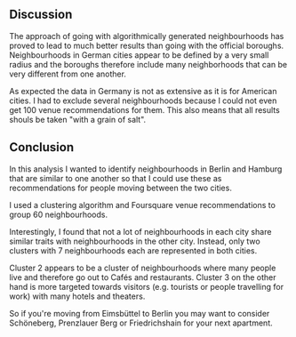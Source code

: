 ## Discussion

The approach of going with algorithmically generated neighbourhoods has proved to lead to much better results than going with the official boroughs. Neighbourhoods in German cities appear to be defined by a very small radius and the boroughs therefore include many neighborhoods that can be very different from one another.

As expected the data in Germany is not as extensive as it is for American cities. I had to exclude several neighbourhoods because I could not even get 100 venue recommendations for them. This also means that all results shouls be taken "with a grain of salt".

## Conclusion

In this analysis I wanted to identify neighbourhoods in Berlin and Hamburg that are similar to one another so that I could use these as recommendations for people moving between the two cities.

I used a clustering algorithm and Foursquare venue recommendations to group 60 neighbourhoods.

Interestingly, I found that not a lot of neighbourhoods in each city share similar traits with neighbourhoods in the other city. Instead, only two clusters with 7 neighbourhoods each are represented in both cities.

Cluster 2 appears to be a cluster of neighbourhoods where many people live and therefore go out to Cafés and restaurants. Cluster 3 on the other hand is more targeted towards visitors (e.g. tourists or people travelling for work) with many hotels and theaters.

So if you're moving from Eimsbüttel to Berlin you may want to consider Schöneberg, Prenzlauer Berg or Friedrichshain for your next apartment.
